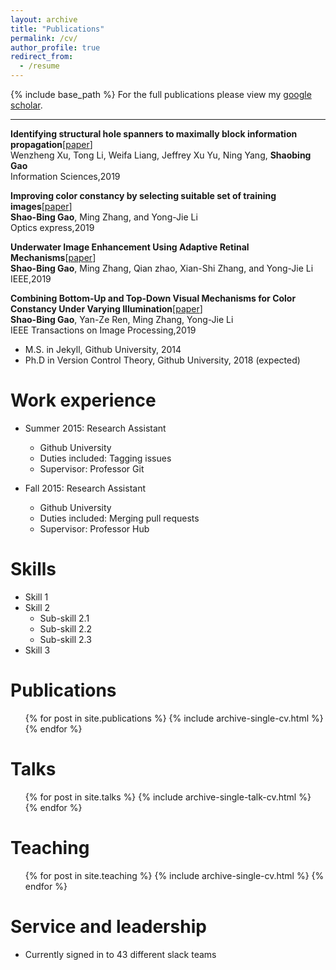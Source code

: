 ```yaml
---
layout: archive
title: "Publications"
permalink: /cv/
author_profile: true
redirect_from:
  - /resume
---
```


{% include base_path %}
For the full publications please view my [google scholar](https://a.glgoo.top/citations?user=WkkdsIEAAAAJ&hl=zh-CN&oi=ao).

---
**Identifying structural hole spanners to maximally block information propagation**[[paper](http://users.cecs.anu.edu.au/~Weifa.Liang/papers/XLLYYG19.pdf)]  
Wenzheng Xu, Tong Li, Weifa Liang, Jeffrey Xu Yu, Ning Yang, **Shaobing Gao**  
Information Sciences,2019  

**Improving color constancy by selecting suitable set of training images**[[paper](http://scu-coolyang.github.io/files/1.pdf)]  
**Shao-Bing Gao**, Ming Zhang, and Yong-Jie Li  
Optics express,2019  

**Underwater Image Enhancement Using Adaptive Retinal Mechanisms**[[paper](https://ieeexplore.ieee.org/stamp/stamp.jsp?tp=&arnumber=8733992)]  
**Shao-Bing Gao**, Ming Zhang, Qian zhao, Xian-Shi Zhang, and Yong-Jie Li  
IEEE,2019  

**Combining Bottom-Up and Top-Down Visual Mechanisms for Color Constancy Under Varying Illumination**[[paper](https://ieeexplore.ieee.org/stamp/stamp.jsp?tp=&arnumber=8678788)]  
**Shao-Bing Gao**, Yan-Ze Ren, Ming Zhang, Yong-Jie Li  
IEEE Transactions on Image Processing,2019  




* M.S. in Jekyll, Github University, 2014
* Ph.D in Version Control Theory, Github University, 2018 (expected)

Work experience
======
* Summer 2015: Research Assistant
  * Github University
  * Duties included: Tagging issues
  * Supervisor: Professor Git

* Fall 2015: Research Assistant
  * Github University
  * Duties included: Merging pull requests
  * Supervisor: Professor Hub
  
Skills
======
* Skill 1
* Skill 2
  * Sub-skill 2.1
  * Sub-skill 2.2
  * Sub-skill 2.3
* Skill 3

Publications
======
  <ul>{% for post in site.publications %}
    {% include archive-single-cv.html %}
  {% endfor %}</ul>
  
Talks
======
  <ul>{% for post in site.talks %}
    {% include archive-single-talk-cv.html %}
  {% endfor %}</ul>
  
Teaching
======
  <ul>{% for post in site.teaching %}
    {% include archive-single-cv.html %}
  {% endfor %}</ul>
  
Service and leadership
======
* Currently signed in to 43 different slack teams
